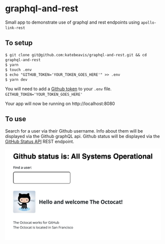 # graphql-and-rest

Small app to demonstrate use of graphql and rest endpoints using `apollo-link-rest`

## To setup

```
$ git clone git@github.com:katebeavis/graphql-and-rest.git && cd graphql-and-rest
$ yarn
$ touch .env
$ echo "GITHUB_TOKEN='YOUR_TOKEN_GOES_HERE'" >> .env
$ yarn dev
```

You will need to add a [Github token](https://developer.github.com/v4/guides/forming-calls/#authenticating-with-graphql) to your `.env` file. `GITHUB_TOKEN='YOUR_TOKEN_GOES_HERE'`

Your app will now be running on http://localhost:8080

## To use

Search for a user via their Github username. Info about them will be displayed via the Github graphQL api. Github status will be displayed via the [GitHub Status API](https://kctbh9vrtdwd.statuspage.io/api/v2) REST endpoint.

![Image of app](https://github.com/katebeavis/graphql-and-rest/blob/master/app_image.png)
